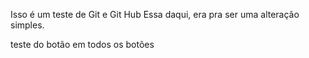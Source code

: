 Isso é um teste de Git e Git Hub
Essa daqui, era pra ser uma alteração simples.

teste do botão em todos os botões
